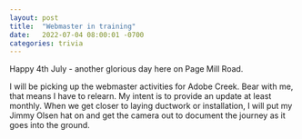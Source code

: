 ```yaml
---
layout: post
title:  "Webmaster in training"
date:   2022-07-04 08:00:01 -0700
categories: trivia
---
```


Happy 4th July - another glorious day here on Page Mill Road.

I will be picking up the webmaster activities for Adobe Creek. Bear with me, that means I have to relearn.
My intent is to provide an update at least monthly. When we get closer to laying ductwork or installation, I will put my Jimmy Olsen hat on and get the camera out to document the journey as it goes into the ground.

